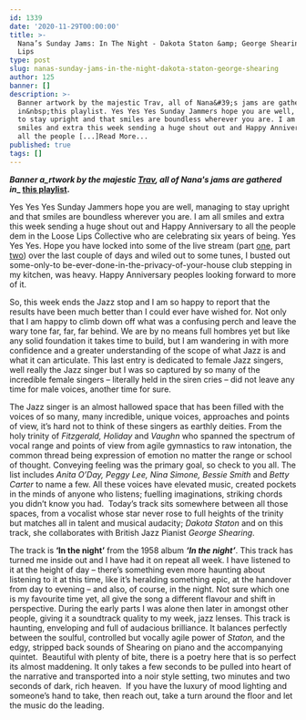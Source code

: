 ```yaml
---
id: 1339
date: '2020-11-29T00:00:00'
title: >-
  Nana’s Sunday Jams: In The Night - Dakota Staton &amp; George Shearing - Loose
  Lips
type: post
slug: nanas-sunday-jams-in-the-night-dakota-staton-george-shearing
author: 125
banner: []
description: >-
  Banner artwork by the majestic Trav, all of Nana&#39;s jams are gathered
  in&nbsp;this playlist. Yes Yes Yes Sunday Jammers hope you are well, managing
  to stay upright and that smiles are boundless wherever you are. I am all
  smiles and extra this week sending a huge shout out and Happy Anniversary to
  all the people [...]Read More...
published: true
tags: []
---
```

**_Banner a_rtwork by the majestic [Trav](https://www.backdownwarchild.co.uk/), all of Nana's jams are gathered in__ [__this playlist__](https://open.spotify.com/playlist/12UoQ8ov5i6P8BIfm2lOjS?si=jarAn1CXSEuYB9vAxJidOg)__.__**

Yes Yes Yes Sunday Jammers hope you are well, managing to stay upright and that smiles are boundless wherever you are. I am all smiles and extra this week sending a huge shout out and Happy Anniversary to all the people dem in the Loose Lips Collective who are celebrating six years of being. Yes Yes Yes. Hope you have locked into some of the live stream (part [one](https://www.youtube.com/watch?v=-pKZm0xUmWk&t=3837s), part [two](https://www.youtube.com/watch?v=1LKMmlo3_MM)) over the last couple of days and wiled out to some tunes, I busted out some-only-to be-ever-done-in-the-privacy-of-your-house club stepping in my kitchen, was heavy. Happy Anniversary peoples looking forward to more of it.

So, this week ends the Jazz stop and I am so happy to report that the results have been much better than I could ever have wished for. Not only that I am happy to climb down off what was a confusing perch and leave the wary tone far, far, far behind. We are by no means full hombres yet but like any solid foundation it takes time to build, but I am wandering in with more confidence and a greater understanding of the scope of what Jazz is and what it can articulate. This last entry is dedicated to female Jazz singers, well really the Jazz singer but I was so captured by so many of the incredible female singers – literally held in the siren cries – did not leave any time for male voices, another time for sure.

The Jazz singer is an almost hallowed space that has been filled with the voices of so many, many incredible, unique voices, approaches and points of view, it’s hard not to think of these singers as earthly deities. From the holy trinity of _Fitzgerald, Holiday_ and _Vaughn_ who spanned the spectrum of vocal range and points of view from agile gymnastics to raw intonation, the common thread being expression of emotion no matter the range or school of thought. Conveying feeling was the primary goal, so check to you all. The list includes _Anita O’Day, Peggy Lee, Nina Simone, Bessie Smith_ and _Betty Carter_ to name a few. All these voices have elevated music, created pockets in the minds of anyone who listens; fuelling imaginations, striking chords you didn’t know you had.  Today’s track sits somewhere between all those spaces, from a vocalist whose star never rose to full heights of the trinity but matches all in talent and musical audacity; _Dakota Staton_ and on this track, she collaborates with British Jazz Pianist _George Shearing_.

The track is **‘In the night’** from the 1958 album **_‘In the night’_**. This track has turned me inside out and I have had it on repeat all week. I have listened to it at the height of day – there’s something even more haunting about listening to it at this time, like it’s heralding something epic, at the handover from day to evening – and also, of course, in the night. Not sure which one is my favourite time yet, all give the song a different flavour and shift in perspective. During the early parts I was alone then later in amongst other people, giving it a soundtrack quality to my week, jazz lenses. This track is haunting, enveloping and full of audacious brilliance. It balances perfectly between the soulful, controlled but vocally agile power of _Staton,_ and the edgy, stripped back sounds of Shearing on piano and the accompanying quintet.  Beautiful with plenty of bite, there is a poetry here that is so perfect its almost maddening. It only takes a few seconds to be pulled into heart of the narrative and transported into a noir style setting, two minutes and two seconds of dark, rich heaven.  If you have the luxury of mood lighting and someone’s hand to take, then reach out, take a turn around the floor and let the music do the leading.